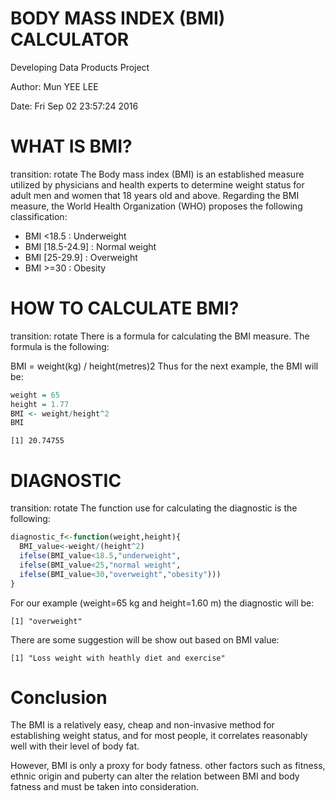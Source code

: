 BODY MASS INDEX (BMI) CALCULATOR
========================================================

Developing Data Products Project

Author: Mun YEE LEE 

Date:   Fri Sep 02 23:57:24 2016

WHAT IS BMI?
========================================================
transition: rotate
The Body mass index (BMI) is an established measure utilized by physicians and health experts to determine weight status for adult men and women that 18 years old and above. Regarding the BMI measure, the World Health Organization (WHO) proposes the following classification:

- BMI <18.5 : Underweight
- BMI [18.5-24.9] : Normal weight
- BMI [25-29.9] : Overweight
- BMI >=30 : Obesity


HOW TO CALCULATE BMI?
========================================================
transition: rotate
There is a formula for calculating the BMI measure. The formula is the following:

BMI = weight(kg) / height(metres)2
Thus for the next example, the BMI will be:

```r
weight = 65
height = 1.77
BMI <- weight/height^2
BMI
```

```
[1] 20.74755
```

DIAGNOSTIC
========================================================
transition: rotate
The function use for calculating the diagnostic is the following:

```r
diagnostic_f<-function(weight,height){
  BMI_value<-weight/(height^2)
  ifelse(BMI_value<18.5,"underweight",
  ifelse(BMI_value<25,"normal weight",
  ifelse(BMI_value<30,"overweight","obesity")))
}
```
For our example (weight=65 kg and height=1.60 m) the diagnostic will be:

```
[1] "overweight"
```
There are some suggestion will be show out based on BMI value:

```
[1] "Loss weight with heathly diet and exercise"
```

Conclusion
========================================================
The BMI is a relatively easy, cheap and non-invasive method for establishing weight status, and for most people, it correlates reasonably well with their level of body fat.

However, BMI is only a proxy for body fatness. other factors such as fitness, ethnic origin and puberty can alter the relation between BMI and body fatness and must be taken into consideration.
